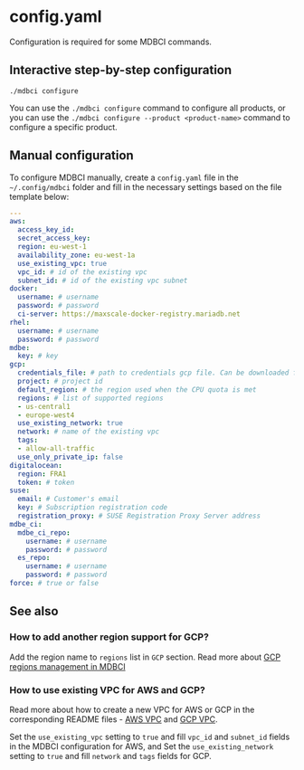 # config.yaml

Configuration is required for some MDBCI commands.

## Interactive step-by-step configuration

```
./mdbci configure
```

You can use the `./mdbci configure` command to configure all products, or you can use
the `./mdbci configure --product <product-name>` command to configure a specific product.

## Manual configuration

To configure MDBCI manually, create a `config.yaml` file in the `~/.config/mdbci` folder and fill
in the necessary settings based on the file template below:

```yaml
---
aws:
  access_key_id:
  secret_access_key:
  region: eu-west-1
  availability_zone: eu-west-1a
  use_existing_vpc: true
  vpc_id: # id of the existing vpc
  subnet_id: # id of the existing vpc subnet
docker:
  username: # username
  password: # password
  ci-server: https://maxscale-docker-registry.mariadb.net
rhel:
  username: # username
  password: # password
mdbe:
  key: # key
gcp:
  credentials_file: # path to credentials gcp file. Can be downloaded from https://console.cloud.google.com/apis/credentials
  project: # project id
  default_region: # the region used when the CPU quota is met
  regions: # list of supported regions
  - us-central1
  - europe-west4
  use_existing_network: true
  network: # name of the existing vpc
  tags:
  - allow-all-traffic
  use_only_private_ip: false
digitalocean:
  region: FRA1
  token: # token
suse:
  email: # Customer's email
  key: # Subscription registration code
  registration_proxy: # SUSE Registration Proxy Server address
mdbe_ci:
  mdbe_ci_repo:
    username: # username
    password: # password
  es_repo:
    username: # username
    password: # password
force: # true or false
```


## See also

### How to add another region support for GCP?

Add the region name to `regions` list in `GCP` section. Read more about [GCP regions management in MDBCI](../interaction_with_cloud_platforms/gcp_regions_management.md)

### How to use existing VPC for AWS and GCP?

Read more about how to create a new VPC for AWS or GCP in the corresponding
README files - [AWS VPC](../../../scripts/aws/vpc/README.md) and [GCP VPC](../../../scripts/gcp/vpc/README.md).

Set the `use_existing_vpc` setting to `true` and fill `vpc_id` and `subnet_id` fields in the MDBCI configuration for AWS,
and Set the `use_existing_network` setting to `true` and fill `network` and `tags` fields for GCP.
